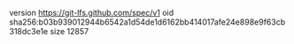 version https://git-lfs.github.com/spec/v1
oid sha256:b03b939012944b6542a1d54de1d6162bb414017afe24e898e9f63cb318dc3e1e
size 12857
